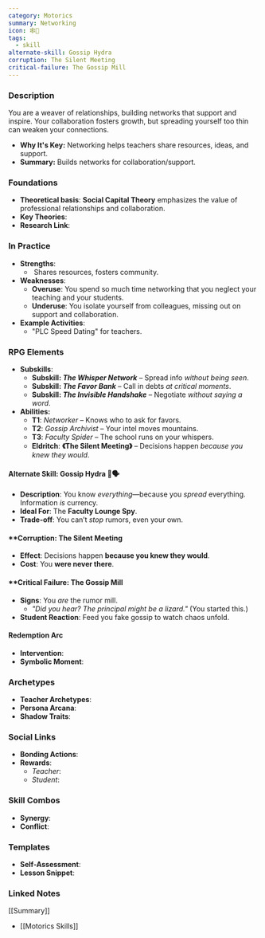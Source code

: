 ```yaml
---
category: Motorics
summary: Networking
icon: 🕸️🤝
tags:
  - skill
alternate-skill: Gossip Hydra
corruption: The Silent Meeting
critical-failure: The Gossip Mill
---
```


### **Description**  
You are a weaver of relationships, building networks that support and inspire. Your collaboration fosters growth, but spreading yourself too thin can weaken your connections.
- **Why It's Key:** Networking helps teachers share resources, ideas, and support.
- **Summary:** Builds networks for collaboration/support.

### **Foundations**  
- **Theoretical basis**: **Social Capital Theory** emphasizes the value of professional relationships and collaboration.
- **Key Theories**: 
- **Research Link**: 

### **In Practice**  
- **Strengths**:  
	-  Shares resources, fosters community.
- **Weaknesses**:  
	- **Overuse**: You spend so much time networking that you neglect your teaching and your students.
	- **Underuse**: You isolate yourself from colleagues, missing out on support and collaboration.
- **Example Activities**:  
	- "PLC Speed Dating" for teachers.

### **RPG Elements**  
- **Subskills**: 
	- **Subskill: _The Whisper Network_** – Spread info _without being seen_.
	- **Subskill: _The Favor Bank_** – Call in debts _at critical moments_.
	- **Subskill: _The Invisible Handshake_** – Negotiate _without saying a word_.
- **Abilities:**
	- **T1**: _Networker_ – Knows who to ask for favors.
	- **T2**: _Gossip Archivist_ – Your intel moves mountains.
	- **T3**: _Faculty Spider_ – The school runs on your whispers.
	- **Eldritch**: **《The Silent Meeting》** – Decisions happen _because you knew they would_.
#### **Alternate Skill: Gossip Hydra** 🐍🗣️
- **Description**: You know _everything_—because you _spread_ everything. Information _is_ currency.
- **Ideal For**: The **Faculty Lounge Spy**.
- **Trade-off**: You can’t _stop_ rumors, even your own.
#### **Corruption: The Silent Meeting
- **Effect**: Decisions happen **because you knew they would**.
- **Cost**: You **were never there**.
#### **Critical Failure: The Gossip Mill 
- **Signs**: You _are_ the rumor mill.
    - _"Did you hear? The principal _might_ be a _lizard_."_ (You started this.)
- **Student Reaction**: Feed you fake gossip to watch chaos unfold.
#### **Redemption Arc**  
- **Intervention**: 
- **Symbolic Moment**: 

### **Archetypes**  
- **Teacher Archetypes**: 
- **Persona Arcana**: 
- **Shadow Traits**: 

### **Social Links**  
- **Bonding Actions**: 
- **Rewards**:  
  - *Teacher*: 
  - *Student*: 

### **Skill Combos**  
- **Synergy**: 
- **Conflict**:  

### **Templates**  
- **Self-Assessment**: 
- **Lesson Snippet**: 

### **Linked Notes**  
[[Summary]]
- [[Motorics Skills]]